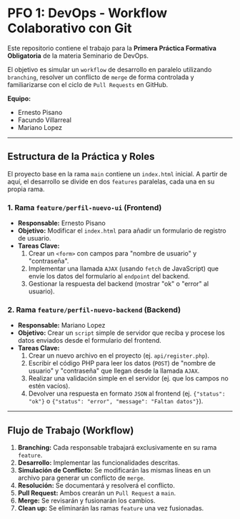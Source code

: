# PFO 1: DevOps - Workflow Colaborativo con Git

Este repositorio contiene el trabajo para la **Primera Práctica Formativa Obligatoria** de la materia Seminario de DevOps.

El objetivo es simular un `workflow` de desarrollo en paralelo utilizando `branching`, resolver un conflicto de `merge` de forma controlada y familiarizarse con el ciclo de `Pull Requests` en GitHub.

**Equipo:**
- Ernesto Pisano
- Facundo Villarreal
- Mariano Lopez

---

## Estructura de la Práctica y Roles

El proyecto base en la rama `main` contiene un `index.html` inicial. A partir de aquí, el desarrollo se divide en dos `features` paralelas, cada una en su propia rama.

### 1. Rama `feature/perfil-nuevo-ui` (Frontend)

-   **Responsable:** Ernesto Pisano
-   **Objetivo:** Modificar el `index.html` para añadir un formulario de registro de usuario.
-   **Tareas Clave:**
    1.  Crear un `<form>` con campos para "nombre de usuario" y "contraseña".
    2.  Implementar una llamada `AJAX` (usando `fetch` de JavaScript) que envíe los datos del formulario al `endpoint` del backend.
    3.  Gestionar la respuesta del backend (mostrar "ok" o "error" al usuario).

### 2. Rama `feature/perfil-nuevo-backend` (Backend)

-   **Responsable:** Mariano Lopez
-   **Objetivo:** Crear un `script` simple de servidor que reciba y procese los datos enviados desde el formulario del frontend.
-   **Tareas Clave:**
    1.  Crear un nuevo archivo en el proyecto (ej. `api/register.php`).
    2.  Escribir el código PHP para leer los datos (`POST`) de "nombre de usuario" y "contraseña" que llegan desde la llamada `AJAX`.
    3.  Realizar una validación simple en el servidor (ej. que los campos no estén vacíos).
    4.  Devolver una respuesta en formato `JSON` al frontend (ej. `{"status": "ok"}` o `{"status": "error", "message": "Faltan datos"}`).

---

## Flujo de Trabajo (Workflow)

1.  **Branching:** Cada responsable trabajará exclusivamente en su rama `feature`.
2.  **Desarrollo:** Implementar las funcionalidades descritas.
3.  **Simulación de Conflicto:** Se modificarán las mismas líneas en un archivo para generar un conflicto de `merge`.
4.  **Resolución:** Se documentará y resolverá el conflicto.
5.  **Pull Request:** Ambos crearán un `Pull Request` a `main`.
6.  **Merge:** Se revisarán y fusionarán los cambios.
7.  **Clean up:** Se eliminarán las ramas `feature` una vez fusionadas.